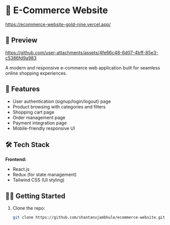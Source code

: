 # 🛒 E-Commerce Website
https://ecommerce-website-gold-nine.vercel.app/

## 📸 Preview
https://github.com/user-attachments/assets/4fe66c48-6d07-4bff-85e3-c5386fd9a983

A modern and responsive e-commerce web application built for seamless online shopping experiences.

## 🚀 Features

- User authentication (signup/login/logout) page
- Product browsing with categories and filters
- Shopping cart page
- Order management page
- Payment integration page
- Mobile-friendly responsive UI

## 🛠 Tech Stack

**Frontend:**
- React.js
- Redux (for state management)
- Tailwind CSS (UI styling)

## 🧑‍💻 Getting Started

1. Clone the repo:
   ```bash
   git clone https://github.com/shantanujambhule/ecommerce-website.git


